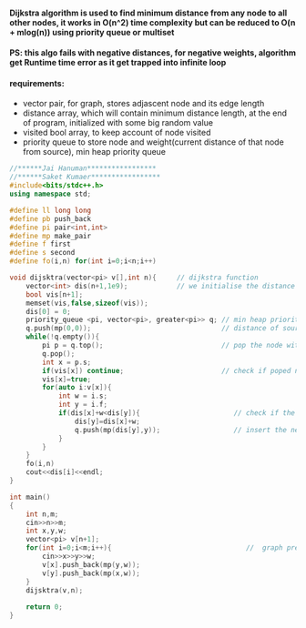 #### Dijkstra algorithm is used to find minimum distance from any node to all other nodes, it works in O(n^2) time complexity but can be reduced to O(n + mlog(n)) using priority queue or multiset
#### PS: this algo fails with negative distances, for negative weights, algorithm get Runtime time error as it get trapped into infinite loop
#### requirements: 
- vector pair, for graph, stores adjascent node and its edge length
- distance array, which will contain minimum distance length, at the end of program, initialized with some big random value
- visited bool array, to keep account of node visited 
- priority queue to store node and weight(current distance of that node from source), min heap priority queue 

```cpp
//******Jai Hanuman*****************
//******Saket Kumaer*****************
#include<bits/stdc++.h>
using namespace std;

#define ll long long 
#define pb push_back
#define pi pair<int,int>
#define mp make_pair
#define f first
#define s second
#define fo(i,n) for(int i=0;i<n;i++)

void dijsktra(vector<pi> v[],int n){     // dijkstra function
    vector<int> dis(n+1,1e9);            // we initialise the distance array to inifinity, here 1e9
    bool vis[n+1];
    memset(vis,false,sizeof(vis));
    dis[0] = 0;
    priority_queue <pi, vector<pi>, greater<pi>> q; // min heap priority queue
    q.push(mp(0,0));                                // distance of source from source is zero
    while(!q.empty()){
        pi p = q.top();                             // pop the node with minimum distance
        q.pop();
        int x = p.s;
        if(vis[x]) continue;                        // check if poped node is visited or not 
        vis[x]=true;
        for(auto i:v[x]){
            int w = i.s;
            int y = i.f;
            if(dis[x]+w<dis[y]){                       // check if the next vertex distance could be minimized
                dis[y]=dis[x]+w;
                q.push(mp(dis[y],y));                  // insert the next vertex with the updated distance
            }
        }
    }
    fo(i,n)
    cout<<dis[i]<<endl;
}

int main()
{
    int n,m;
    cin>>n>>m;
    int x,y,w;
    vector<pi> v[n+1];
    for(int i=0;i<m;i++){                                 //  graph preparation
        cin>>x>>y>>w;
        v[x].push_back(mp(y,w));
        v[y].push_back(mp(x,w));
    }
    dijsktra(v,n);
    
    return 0;
}
```
